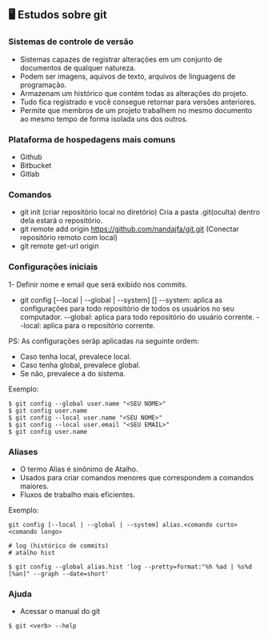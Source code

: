 ## 🖥️ Estudos sobre git

### Sistemas de controle de versão

* Sistemas capazes de registrar alterações em um conjunto de documentos de qualquer natureza.
* Podem ser imagens, aquivos de texto, arquivos de linguagens de programação.
* Armazenam um histórico que contém todas as alterações do projeto.
* Tudo fica registrado e você consegue retornar para versões anteriores.
* Permite que membros de um projeto trabalhem no mesmo documento ao mesmo tempo de forma isolada uns dos outros.

### Plataforma de hospedagens mais comuns

* Github
* Bitbucket
* Gitlab

### Comandos

* git init (criar repositório local no diretório) Cria a pasta .git(oculta) dentro dela estará o repositório.
* git remote add origin https://github.com/nandajfa/git.git (Conectar repositório remoto com local)
* git remote get-url origin

### Configurações iniciais

1- Definir nome e email que será exibido nos commits.

* git config [--local | --global | --system] <key> [<value>]
	--system: aplica as configurações para todo repositório de todos os usuários no seu computador.
	--global: aplica para todo repositório do usuário corrente.
	--local: aplica para o repositório corrente.

PS: As configurações serãp aplicadas na seguinte ordem:
* Caso tenha local, prevalece local.
* Caso tenha global, prevalece global.
* Se não, prevalece a do sistema.

Exemplo:

```
$ git config --global user.name "<SEU NOME>"
$ git config user.name
$ git config --local user.name "<SEU NOME>"
$ git config --local user.email "<SEU EMAIL>"
$ git config user.name
```
### Aliases

* O termo Alias é sinônimo de Atalho.
* Usados para criar comandos menores que correspondem a comandos maiores.
* Fluxos de trabalho mais eficientes.

Exemplo:

```
git config [--local | --global | --system] alias.<comando curto> <comando longo>

# log (histórico de commits)
# atalho hist

$ git config --global alias.hist 'log --pretty=format:"%h %ad | %s%d [%an]" --graph --date=short'
```

### Ajuda

* Acessar o manual do git

```
$ git <verb> --help
```
